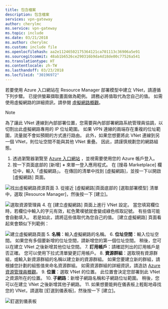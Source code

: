 ```yaml
---
title: 包含檔案
description: 包含檔案
services: vpn-gateway
author: cherylmc
ms.service: vpn-gateway
ms.topic: include
ms.date: 03/21/2018
ms.author: cherylmc
ms.custom: include file
ms.openlocfilehash: aa2e11246502175364121ca701113c36906a5e91
ms.sourcegitcommit: 48ab1b6526ce290316b9da4d18de00c77526a541
ms.translationtype: HT
ms.contentlocale: zh-TW
ms.lasthandoff: 03/23/2018
ms.locfileid: "30196972"
---
```

若要使用 Azure 入口網站在 Resource Manager 部署模型中建立 VNet，請遵循下列步驟。 已提供螢幕擷取畫面做為範例。 請務必將值取代為您自己的值。 如需使用虛擬網路的詳細資訊，請參閱 [虛擬網路概觀](../articles/virtual-network/virtual-networks-overview.md)。

>[!NOTE]
>為了讓此 VNet 連線到內部部署位置，您需要與內部部署網路系統管理員協調，以切割出此虛擬網路專用的 IP 位址範圍。 如果 VPN 連線的兩端存在重複的位址範圍，流量就不會如預期的方式進行路由。 此外，如果您想要將此 VNet 連線到另一個 VNet，則位址空間不能與其他 VNet 重疊。 因此，請謹慎規劃您的網路組態。
>
>

1. 透過瀏覽器瀏覽至 [Azure 入口網站](http://portal.azure.com) ，並視需要使用您的 Azure 帳戶登入。
2. 按一下頁面底部的 [新增] **+** 來單一登入應用程式。 在 [搜尋 Marketplace] 欄位中，輸入「虛擬網路」。 在傳回的清單中找到 [虛擬網路]，並按一下以開啟 [虛擬網路] 頁面。

  ![找出虛擬網路資源頁面](./media/vpn-gateway-basic-vnet-rm-portal-include/newvnetportal700.png "找出虛擬網路資源頁面")
3. 從接近 [虛擬網路]頁面底部的 [選取部署模型] 清單中，選取 [Resource Manager]，然後按一下 [建立]。

  ![選取資源管理員](./media/vpn-gateway-basic-vnet-rm-portal-include/resourcemanager250.png "選取資源管理員")
4. 在 [建立虛擬網路] 頁面上進行 VNet 設定。 當您填寫欄位時，若欄位中輸入的字元有效，紅色驚嘆號就會變成綠色核取記號。 有些值可能會自動填入。 若是如此，請將這些值取代為您自己的值。 [建立虛擬網路] 頁面看起來會類似下列範例：

  ![建立虛擬網路頁面](./media/vpn-gateway-basic-vnet-rm-portal-include/vnet.png "建立虛擬網路頁面")
5. **名稱**：輸入虛擬網路的名稱。
6. **位址空間**：輸入位址空間。 如果您有多個要新增的位址空間，請新增您的第一個位址空間。 稍後，您可以在建立 VNet 之後新增其他位址空間。
7. **訂用帳戶**：請確認列出的訂用帳戶是否正確。 您可以使用下拉式清單變更訂用帳戶。
8. **資源群組**：選取現有資源群組，或輸入新資源群組的名稱以建立新的資源群組。 如果您要建立新的群組，請根據您計劃的組態值來命名資源群組。 如需資源群組的詳細資訊，請造訪 [Azure 資源管理員概觀](../articles/azure-resource-manager/resource-group-overview.md#resource-groups)。
9. **位置**：選取 VNet 的位置。 此位置會決定您部署到此 VNet 之資源所在的位置。
10. **子網路**：新增子網路名稱和子網路位址範圍。 稍後，您可以在建立 VNet 之後新增其他子網路。
11. 如果想要能夠在儀表板上輕鬆地尋找您的 VNet，請選取 [釘選到儀表板]，然後按一下 [建立]。

  ![釘選到儀表板](./media/vpn-gateway-basic-vnet-rm-portal-include/pintodashboard150.png "釘選到儀表板")
